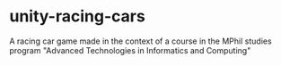 # unity-racing-cars
A racing car game made in the context of a course in the MPhil studies program "Advanced Technologies in Informatics and Computing"
